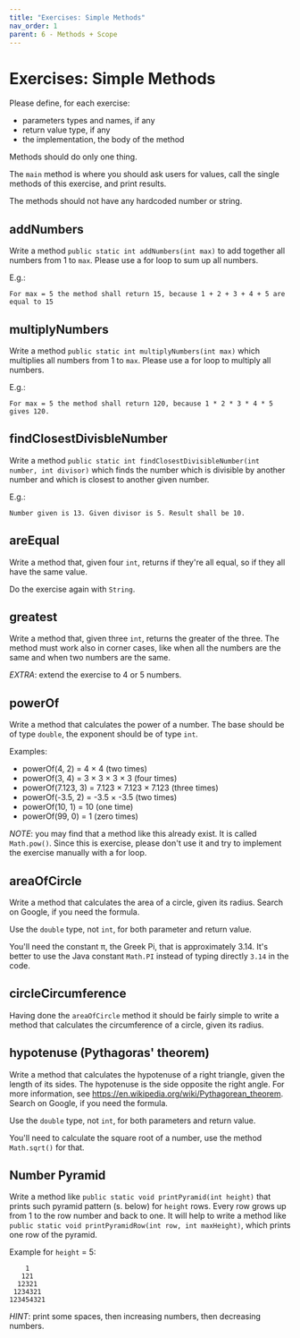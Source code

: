 ```yaml
---
title: "Exercises: Simple Methods"
nav_order: 1
parent: 6 - Methods + Scope
---
```


# Exercises: Simple Methods

Please define, for each exercise:
- parameters types and names, if any
- return value type, if any
- the implementation, the body of the method

Methods should do only one thing.

The `main` method is where you should ask users for values,
call the single methods of this exercise, and print results.

The methods should not have any hardcoded number or string.

## addNumbers

Write a method `public static int addNumbers(int max)` to add together all numbers from 1 to `max`.
Please use a for loop to sum up all numbers.

E.g.:

`For max = 5 the method shall return 15, because 1 + 2 + 3 + 4 + 5 are equal to 15`

## multiplyNumbers

Write a method `public static int multiplyNumbers(int max)` which multiplies all numbers from 1 to `max`.
Please use a for loop to multiply all numbers.

E.g.:

`For max = 5 the method shall return 120, because 1 * 2 * 3 * 4 * 5 gives 120.`

## findClosestDivisbleNumber

Write a method `public static int findClosestDivisibleNumber(int number, int divisor)` which finds the number
which is divisible by another number and which is closest to another given number.

E.g.:

`Number given is 13. Given divisor is 5. Result shall be 10.`

## areEqual

Write a method that, given four `int`, returns if they're all equal, so if they all have the same value.

Do the exercise again with `String`.

## greatest

Write a method that, given three `int`, returns the greater of the three.
The method must work also in corner cases, like when all the numbers are
the same and when two numbers are the same.

*EXTRA*: extend the exercise to 4 or 5 numbers.

## powerOf

Write a method that calculates the power of a number.
The base should be of type `double`, the exponent should be of type `int`.

Examples:

- powerOf(4, 2) = 4 × 4 (two times)
- powerOf(3, 4) = 3 × 3 × 3 × 3 (four times)
- powerOf(7.123, 3) = 7.123 × 7.123 × 7.123 (three times)
- powerOf(-3.5, 2) = -3.5 × -3.5 (two times)
- powerOf(10, 1) = 10 (one time)
- powerOf(99, 0) = 1 (zero times)

*NOTE*: you may find that a method like this already exist.
It is called `Math.pow()`. Since this is exercise, please don't use it
and try to implement the exercise manually with a for loop.

## areaOfCircle

Write a method that calculates the area of a circle, given its radius.
Search on Google, if you need the formula.

Use the `double` type, not `int`, for both parameter and return value.

You'll need the constant π, the Greek Pi, that is approximately 3.14.
It's better to use the Java constant `Math.PI` instead of typing directly `3.14` in the code.

## circleCircumference

Having done the `areaOfCircle` method it should be fairly simple to write a method that calculates the circumference of a circle, given its radius.

## hypotenuse (Pythagoras' theorem)

Write a method that calculates the hypotenuse of a right triangle, given the length of its sides.
The hypotenuse is the side opposite the right angle.
For more information, see https://en.wikipedia.org/wiki/Pythagorean_theorem.
Search on Google, if you need the formula.

Use the `double` type, not `int`, for both parameters and return value.

You'll need to calculate the square root of a number, use the method `Math.sqrt()` for that.

## Number Pyramid

Write a method like `public static void printPyramid(int height)` that prints such pyramid pattern (s. below)
for `height` rows. Every row grows up from 1 to the row number and back to one. It will help to write a method
like `public static void printPyramidRow(int row, int maxHeight)`, which prints one row of the pyramid.

Example for `height` = 5:

```text
    1
   121
  12321
 1234321
123454321
```

*HINT*: print some spaces, then increasing numbers, then decreasing numbers.

